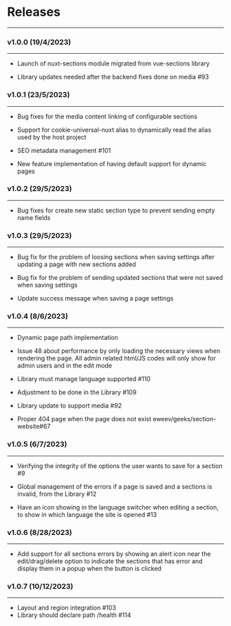 # Releases

---

### v1.0.0 (19/4/2023)

---

 - Launch of nuxt-sections module migrated from vue-sections library

 - Library updates needed after the backend fixes done on media #93


### v1.0.1 (23/5/2023)

---

 - Bug fixes for the media content linking of configurable sections

 - Support for cookie-universal-nuxt alias to dynamically read the alias used by the host project
 
 - SEO metadata management #101

 - New feature implementation of having default support for dynamic pages


### v1.0.2 (29/5/2023)

---

 - Bug fixes for create new static section type to prevent sending empty name fields


### v1.0.3 (29/5/2023)

---

 - Bug fix for the problem of loosing sections when saving settings after updating a page with new sections added

 - Bug fix for the problem of sending updated sections that were not saved when saving settings

 - Update success message when saving a page settings


### v1.0.4 (8/6/2023)

---

 - Dynamic page path implementation

 - Issue 48 about performance by only loading the necessary views when rendering the page. All admin related html/JS codes will only show for admin users and in the edit mode 

 - Library must manage language supported #110

 - Adjustment to be done in the Library #109

 - Library update to support media #92

 - Proper 404 page when the page does not exist eweev/geeks/section-website#67


### v1.0.5 (6/7/2023)

---

 - Verifying the integrity of the options the user wants to save for a section #9

 - Global management of the errors if a page is saved and a sections is invalid, from the Library #12

 - Have an icon showing in the language switcher when editing a section, to show in which language the site is opened #13


### v1.0.6 (8/28/2023)

---

 - Add support for all sections errors by showing an alert icon near the edit/drag/delete option to indicate the sections that has error and display them in a popup when the button is clicked  


### v1.0.7 (10/12/2023)

---

 - Layout and region integration #103
 - Library should declare path /health #114


